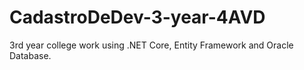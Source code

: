 # CadastroDeDev-3-year-4AVD
 3rd year college work using .NET Core, Entity Framework and Oracle Database.
